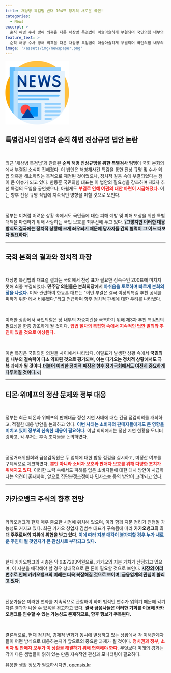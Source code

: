 ```yaml
---
title: 채상병 특검법 반대 104표 정치의 새로운 국면!
categories:
  - News
excerpt: >
  순직 해병 수사 방해 의혹을 다룬 채상병 특검법이 아슬아슬하게 부결되며 국민의힘 내부의 이탈표가 속출했다. 여권의 대안 마련이 절실해진 가운데, 한동훈 대표의 제안이 주목받고 있다. 클릭해 그 배경을 확인하세요!
feature_text: >
  순직 해병 수사 방해 의혹을 다룬 채상병 특검법이 아슬아슬하게 부결되며 국민의힘 내부의 이탈표가 속출했다. 여권의 대안 마련이 절실해진 가운데, 한동훈 대표의 제안이 주목받고 있다. 클릭해 그 배경을 확인하세요!
image: '/assets/img/newspaper.png'
---
```


<p><img src="/assets/img/newspaper.png" alt="kimp 속보" /></p>

<h2 data-ke-size="size26">특별검사의 임명과 순직 해병 진상규명 법안 논란</h2>

<p data-ke-size="size16">&nbsp;</p>

<p>최근 '채상병 특검법'과 관련된 <b>순직 해병 진상규명을 위한 특별검사 임명</b>이 국회 본회의에서 부결된 소식이 전해졌다. 이 법안은 해병채사건 특검을 통한 진상 규명 및 수사 외압 의혹을 해소하려는 목적으로 제정된 것이었으나, 정치적 갈등 속에 부결되었다는 점이 큰 이슈가 되고 있다. 한동훈 국민의힘 대표는 이 법안의 필요성을 강조하며 제3자 추천 특검의 도입을 공언했으나, 아쉽게도 <b><span style="color: #ee2323;">부결로 인해 여권의 대안 마련이 시급해졌다.</span></b> 이는 향후 진상 규명 작업에 지속적인 영향을 미칠 것으로 보인다.</p>

<p data-ke-size="size16">&nbsp;</p>

<p>정부는 이처럼 어려운 상황 속에서도 국민들에 대한 피해 예방 및 피해 보상을 위한 특별대책을 마련하기 위해 사랑하는 국민 보호를 최우선에 두고 있다. <b><span style="background-color: #21538527;">\그렇지만 이러한 대응 방식도 결국에는 정치적 상황에 크게 좌우되기 때문에 당사자들 간의 협력이 그 어느 때보다 필요하다.</span></b></p>

<hr>

<h2 data-ke-size="size26">국회 본회의 결과와 정치적 파장</h2>

<p data-ke-size="size16">&nbsp;</p>

<p>채상병 특검법의 재표결 결과는 국회에서 찬성 표가 필요한 정족수인 200표에 미치지 못해 최종 부결되었다. <b>민주당 의원들은 본회의장에서 <span style="color: #1a5490;">아쉬움을 토로하며 빠르게 본회의장을 나섰다.</span></b> 이와 관련하여 한동훈 대표는 "이번 부결은 결국 야당의특검 추천 공세를 피하기 위한 데서 비롯됐다."라고 언급하며 향후 정치적 판세에 대한 우려를 나타냈다. </p>

<p><br></p>

<p>이러한 상황에서 국민의힘은 당 내부의 자중지란을 극복하기 위해 제3자 추천 특검법의 필요성을 한층 강조하게 될 것이다. <b><span style="color: #ee2323;">입법 절차의 복잡함 속에서 지속적인 법안 발의와 추진이 있을 것으로 예상된다.</span></b> </p>

<p data-ke-size="size16">&nbsp;</p>

<p>이번 특징은 국민의힘 의원들 사이에서 나타났다. 이탈표가 발생한 상황 속에서 <b>국민의힘 내부의 결속력이 다소 약화된 것으로 평가되며, 이는 다가오는 정치적 상황에서도 극복 과제가 될 것이다.<span style="background-color: #21538527;">더불어 이러한 정치적 파장은 향후 정기국회에서도 여전히 중요하게 다루어질 것이다.&lt;</b>]</p>

<hr>

<h2 data-ke-size="size26">티몬·위메프의 정산 문제와 정부 대응</h2>

<p data-ke-size="size16">&nbsp;</p>

<p>정부는 최근 티몬과 위메프의 판매대금 정산 지연 사태에 대한 긴급 점검회의를 개최하고, 적절한 대응 방안을 논의하고 있다. <b><span style="color: #1a5490;">이번 사태는 소비자와 판매자들에게도 큰 영향을 미치고 있어 정부의 신속한 대응이 필요하다.</span></b> 이날 회의에서는 정산 지연 현황을 모니터링하고, 각 부처는 후속 조치들을 논의하였다. </p>

<p><br></p>

<p>공정거래위원회와 금융감독원은 두 업체에 대한 합동 점검을 실시하고, 미정산 여부를 구체적으로 체크하였다. <b><span style="color: #ee2323;">뿐만 아니라 소비자 보호와 판매자 보호를 위해 다양한 조치가 취해지고 있다.</span></b> 이러한 노력 속에서도 피해를 입은 소비자들에 대한 대처 방안이 시급하다는 의견이 존재하여, 앞으로 집단분쟁조정이나 민사소송 등의 방안이 고려되고 있다. </p>

<hr>

<h2 data-ke-size="size26">카카오뱅크 주식의 향후 전망</h2>

<p data-ke-size="size16">&nbsp;</p>

<p>카카오뱅크가 현재 매우 중요한 시점에 위치해 있으며, 이와 함께 지분 정리가 진행될 가능성도 커지고 있다. 최근 카카오 창업자 김범수 대표가 구속됨에 따라 <b>카카오뱅크의 최대 주주로써의 지위에 위협을 받고 있다. <span style="color: #1a5490;">이에 따라 지분 매각이 불가피할 경우 누가 새로운 주인이 될 것인지가 큰 관심사로 부각되고 있다.</span></b> </p>

<p><br></p>

<p>현재 카카오뱅크의 시총은 약 9조7293억원으로, 카카오의 지분 가치가 산정되고 있으며, 이 지분을 매각해야 할 경우 상대적으로 큰 돈이 필요할 것으로 보인다. <b><span style="background-color: #21538527;">시장의 여러 변수로 인해 카카오뱅크의 미래는 더욱 복잡해질 것으로 보이며, 금융업계의 관심이 쏠리고 있다.</span></b> </p>

<p data-ke-size="size16">&nbsp;</p>

<p>전문가들은 이러한 변화를 지속적으로 관찰해야 하며 법적인 변수가 얽히기 때문에 각기 다른 결과가 나올 수 있음을 경고하고 있다. <b>결국 금융사들은 이러한 기회를 이용해 카카오뱅크를 인수할 수 있는 가능성도 존재하므로, 향후 행보가 주목된다.</b></p>

<p data-ke-size="size16">&nbsp;</p>

<p>결론적으로, 현재 정치적, 경제적 변화가 동시에 발생하고 있는 상황에서 각 이해관계자들이 어떤 방식으로 대응하는지가 앞으로의 중요한 과제가 될 것이다. <b><span style="color: #ee2323;">정치권과 정부, 소비자 및 판매자 모두가 이 상황을 해결하기 위해 협력해야 한다.</span></b> 무엇보다 미래의 경과는 각기 다른 셈법들이 얽혀 있는 만큼 지속적인 관심과 모니터링이 필요하다.</p></p>
유용한 생활 정보가 필요하시다면, <a href="https://opensis.kr" rel="dofollow">opensis.kr</a>


